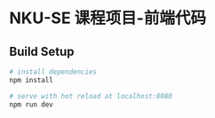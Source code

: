 # NKU-SE 课程项目-前端代码

## Build Setup

``` bash
# install dependencies
npm install

# serve with hot reload at localhost:8080
npm run dev

```
